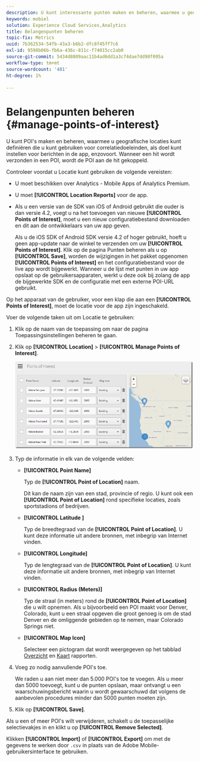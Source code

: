 ```yaml
---
description: U kunt interessante punten maken en beheren, waarmee u geografische locaties kunt definiëren die u kunt gebruiken voor correlatiedoeleinden, u kunt richten op berichten in de app, enzovoort. Wanneer een treffer wordt verzonden in een belangenpunt, wordt het aandachtspunt verbonden aan de treffer.
keywords: mobiel
solution: Experience Cloud Services,Analytics
title: Belangenpunten beheren
topic-fix: Metrics
uuid: 7b362534-54fb-43a3-b6b2-dfc8f45ff7c6
exl-id: 9598b06b-fb6a-436c-811c-f74015cc2ab0
source-git-commit: 5434d8809aac11b4ad6dd1a3c74dae7dd98f095a
workflow-type: tm+mt
source-wordcount: '481'
ht-degree: 1%

---
```


# Belangenpunten beheren {#manage-points-of-interest}

U kunt POI&#39;s maken en beheren, waarmee u geografische locaties kunt definiëren die u kunt gebruiken voor correlatiedoeleinden, als doel kunt instellen voor berichten in de app, enzovoort. Wanneer een hit wordt verzonden in een POI, wordt de POI aan de hit gekoppeld.

Controleer voordat u Locatie kunt gebruiken de volgende vereisten:

* U moet beschikken over Analytics - Mobile Apps of Analytics Premium.
* U moet **[!UICONTROL Location Reports]** voor de app.
* Als u een versie van de SDK van iOS of Android gebruikt die ouder is dan versie 4.2, voegt u na het toevoegen van nieuwe **[!UICONTROL Points of Interest]**, moet u een nieuw configuratiebestand downloaden en dit aan de ontwikkelaars van uw app geven.

   Als u de iOS SDK of Android SDK versie 4.2 of hoger gebruikt, hoeft u geen app-update naar de winkel te verzenden om uw **[!UICONTROL Points of Interest]**. Klik op de pagina Punten beheren als u op **[!UICONTROL Save]**, worden de wijzigingen in het pakket opgenomen **[!UICONTROL Points of Interest]** en het configuratiebestand voor de live app wordt bijgewerkt. Wanneer u de lijst met punten in uw app opslaat op de gebruikersapparaten, werkt u deze ook bij zolang de app de bijgewerkte SDK en de configuratie met een externe POI-URL gebruikt.

Op het apparaat van de gebruiker, voor een klap die aan een **[!UICONTROL Points of Interest]**, moet de locatie voor de app zijn ingeschakeld.

Voer de volgende taken uit om Locatie te gebruiken:

1. Klik op de naam van de toepassing om naar de pagina Toepassingsinstellingen beheren te gaan.
1. Klik op **[!UICONTROL Location]** > **[!UICONTROL Manage Points of Interest]**.

   ![Stap Resultaat](assets/poi.png)

1. Typ de informatie in elk van de volgende velden:

   * **[!UICONTROL Point Name]**

      Typ de **[!UICONTROL Point of Location]** naam.

      Dit kan de naam zijn van een stad, provincie of regio. U kunt ook een **[!UICONTROL Point of Location]** rond specifieke locaties, zoals sportstadions of bedrijven.

   * **[!UICONTROL Latitude ]**

      Typ de breedtegraad van de **[!UICONTROL Point of Location]**. U kunt deze informatie uit andere bronnen, met inbegrip van Internet vinden.

   * **[!UICONTROL Longitude]**

      Typ de lengtegraad van de **[!UICONTROL Point of Location]**. U kunt deze informatie uit andere bronnen, met inbegrip van Internet vinden.

   * **[!UICONTROL Radius (Meters)]**

      Typ de straal (in meters) rond de **[!UICONTROL Point of Location]** die u wilt opnemen. Als u bijvoorbeeld een POI maakt voor Denver, Colorado, kunt u een straal opgeven die groot genoeg is om de stad Denver en de omliggende gebieden op te nemen, maar Colorado Springs niet.

   * **[!UICONTROL Map Icon]**

      Selecteer een pictogram dat wordt weergegeven op het tabblad [Overzicht](/help/using/location/c-location-overview.md) en [Kaart](/help/using/location/c-map-points.md) rapporten.

1. Voeg zo nodig aanvullende POI&#39;s toe.

   We raden u aan niet meer dan 5.000 POI&#39;s toe te voegen. Als u meer dan 5000 toevoegt, kunt u de punten opslaan, maar ontvangt u een waarschuwingsbericht waarin u wordt gewaarschuwd dat volgens de aanbevolen procedures minder dan 5000 punten moeten zijn.

1. Klik op **[!UICONTROL Save]**.

Als u een of meer POI&#39;s wilt verwijderen, schakelt u de toepasselijke selectievakjes in en klikt u op **[!UICONTROL Remove Selected]**.

Klikken **[!UICONTROL Import]** of **[!UICONTROL Export]** om met de gegevens te werken door `.csv` in plaats van de Adobe Mobile-gebruikersinterface te gebruiken.
